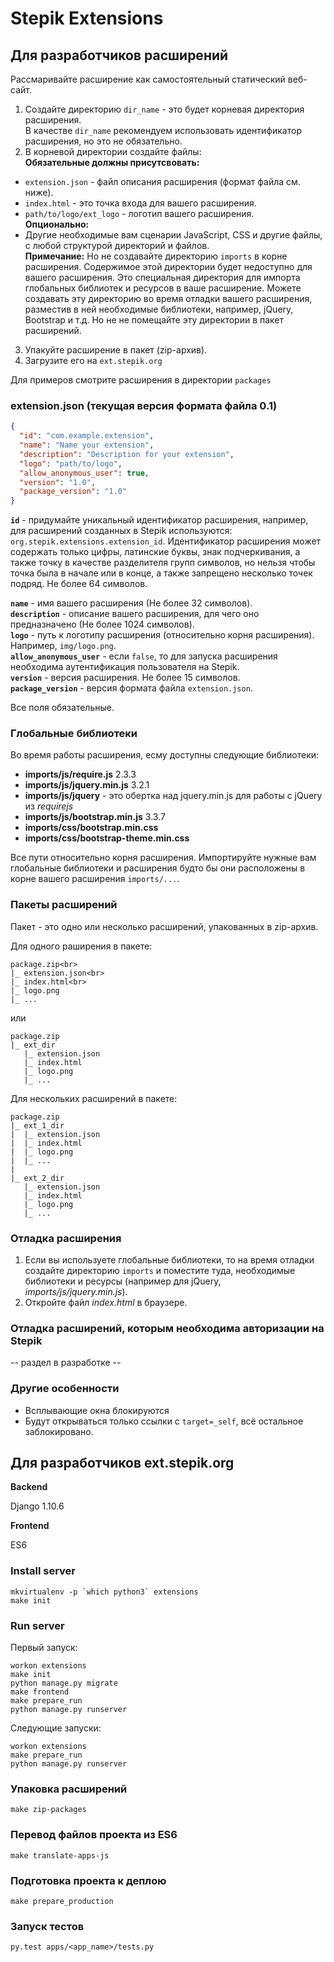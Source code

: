 # Stepik Extensions

## Для разработчиков расширений

Рассмаривайте расширение как самостоятельный статический веб-сайт.

1. Создайте директорию `dir_name` - это будет корневая директория расширения.<br>
В качестве `dir_name` рекомендуем использовать идентификатор расширения, 
но это не обязательно.
2. В корневой директории создайте файлы:<br>
**Обязательные должны присутсвовать:**
- `extension.json` - файл описания расширения (формат файла см. ниже).
- `index.html` - это точка входа для вашего расширения.<br>
- `path/to/logo/ext_logo` - логотип вашего расширения.<br>
**Опционально:**
- Другие необходимые вам сценарии JavaScript, CSS и другие файлы, 
с любой структурой директорий и файлов.<br>
**Примечание:** Но не создавайте директорию `imports` 
в корне расширения. Содержимое этой директории будет недоступно для вашего расширения.
Это специальная директория для импорта глобальных библиотек и ресурсов в ваше расширение.
Можете создавать эту директорию во время отладки вашего расширения, разместив в ней
необходимые библиотеки, например, jQuery, Bootstrap и т.д. Но не не помещайте
эту директории в пакет расширений.

3. Упакуйте расширение в пакет (zip-архив).
4. Загрузите его на `ext.stepik.org`

Для примеров смотрите расширения в директории `packages`

### extension.json (текущая версия формата файла 0.1)
```json
{
  "id": "com.example.extension",
  "name": "Name your extension",
  "description": "Description for your extension",
  "logo": "path/to/logo",
  "allow_anonymous_user": true,
  "version": "1.0",
  "package_version": "1.0"
}
```
**`id`** - придумайте уникальный идентификатор расширения, например, для расширений
созданных в Stepik используются: `org.stepik.extensions.extension_id`. 
Идентификатор расширения может содержать только цифры, латинские буквы, знак подчеркивания,
а также точку в качестве разделителя групп символов, но нельзя чтобы точка была в начале или в конце,
а также запрещено несколько точек подряд. Не более 64 символов.

**`name`** - имя вашего расширения (Не более 32 символов).<br>
**`description`** - описание вашего расширения, для чего оно предназначено (Не более 1024 символов).<br>
**`logo`** - путь к логотипу расширения (относительно корня расширения). Например, `img/logo.png`.<br>
**`allow_anonymous_user`** - если `false`, то для запуска расширения необходима аутентификация пользователя на Stepik.<br>
**`version`** - версия расширения. Не более 15 символов.<br>
**`package_version`** - версия формата файла `extension.json`.<br>

Все поля обязательные.

### Глобальные библиотеки

Во время работы расширения, есму доступны следующие библиотеки:
- **imports/js/require.js** 2.3.3
- **imports/js/jquery.min.js** 3.2.1
- **imports/js/jquery** - это обертка над jquery.min.js для работы с jQuery из *requirejs*
- **imports/js/bootstrap.min.js** 3.3.7
- **imports/css/bootstrap.min.css**
- **imports/css/bootstrap-theme.min.css**

Все пути относительно корня расширения. Импортируйте нужные вам глобальные библиотеки и расширения
будто бы они расположены в корне вашего расширения `imports/...`.

### Пакеты расширений

Пакет - это одно или несколько расширений, упакованных в zip-архив.

Для одного раширения в пакете:
```
package.zip<br>
|_ extension.json<br>
|_ index.html<br>
|_ logo.png
|_ ...
```

или

```
package.zip
|_ ext_dir
   |_ extension.json
   |_ index.html
   |_ logo.png
   |_ ...
```

Для нескольких расширений в пакете:

```
package.zip
|_ ext_1_dir
|  |_ extension.json
|  |_ index.html
|  |_ logo.png
|  |_ ...
|
|_ ext_2_dir
   |_ extension.json
   |_ index.html
   |_ logo.png
   |_ ...
```

### Отладка расширения

1. Если вы используете глобальные библиотеки, то на время отладки создайте
директорию `imports` и поместите туда, необходимые библиотеки и ресурсы
(например для jQuery, *imports/js/jquery.min.js*).
2. Откройте файл *index.html* в браузере.

### Отладка расширений, которым необходима авторизации на Stepik

 -- раздел в разработке --

### Другие особенности

- Всплывающие окна блокируются
- Будут открываться только ссылки с `target=_self`, 
всё остальное заблокировано.

## Для разработчиков ext.stepik.org

**Backend**

Django 1.10.6

**Frontend**

ES6

### Install server
```
mkvirtualenv -p `which python3` extensions
make init
```

### Run server

Первый запуск:
```
workon extensions
make init
python manage.py migrate
make frontend
make prepare_run
python manage.py runserver
```
Следующие запуски:
```
workon extensions
make prepare_run
python manage.py runserver
```

### Упаковка расширений

`
make zip-packages
`

### Перевод файлов проекта из ES6
`
make translate-apps-js
`

### Подготовка проекта к деплою

`make prepare_production`

### Запуск тестов
```
py.test apps/<app_name>/tests.py
```
